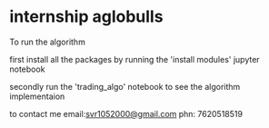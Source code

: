 # internship aglobulls
To run the algorithm


first install all the packages by running the 'install modules' jupyter notebook


secondly run the 'trading_algo' notebook to see the algorithm implementaion



to contact me email:svr1052000@gmail.com
  phn: 7620518519
